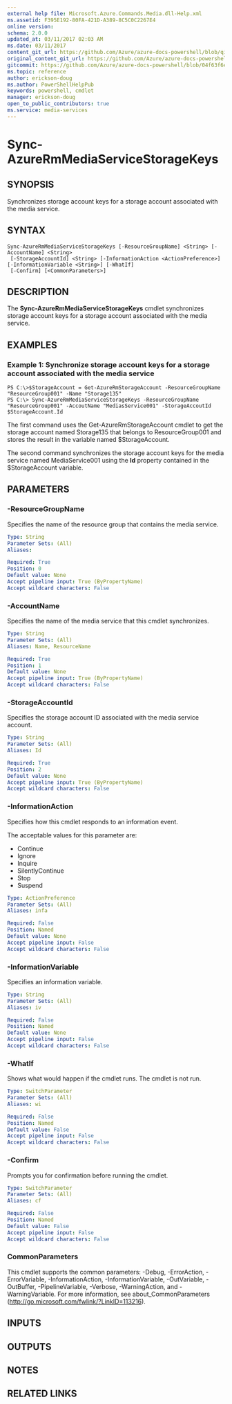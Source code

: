 ```yaml
---
external help file: Microsoft.Azure.Commands.Media.dll-Help.xml
ms.assetid: F395E192-80FA-421D-A389-8C5C0C2267E4
online version:
schema: 2.0.0
updated_at: 03/11/2017 02:03 AM
ms.date: 03/11/2017
content_git_url: https://github.com/Azure/azure-docs-powershell/blob/qinezh-conceptual/azureps-cmdlets-docs/ResourceManager/AzureRM.Media/v0.4.0/Sync-AzureRmMediaServiceStorageKeys.md
original_content_git_url: https://github.com/Azure/azure-docs-powershell/blob/qinezh-conceptual/azureps-cmdlets-docs/ResourceManager/AzureRM.Media/v0.4.0/Sync-AzureRmMediaServiceStorageKeys.md
gitcommit: https://github.com/Azure/azure-docs-powershell/blob/04f63f6e685743ace2c57eb157574e34e8610b1c
ms.topic: reference
author: erickson-doug
ms.author: PowerShellHelpPub
keywords: powershell, cmdlet
manager: erickson-doug
open_to_public_contributors: true
ms.service: media-services
---
```


# Sync-AzureRmMediaServiceStorageKeys

## SYNOPSIS
Synchronizes storage account keys for a storage account associated with the media service.

## SYNTAX

```
Sync-AzureRmMediaServiceStorageKeys [-ResourceGroupName] <String> [-AccountName] <String>
 [-StorageAccountId] <String> [-InformationAction <ActionPreference>] [-InformationVariable <String>] [-WhatIf]
 [-Confirm] [<CommonParameters>]
```

## DESCRIPTION
The **Sync-AzureRmMediaServiceStorageKeys** cmdlet synchronizes storage account keys for a storage account associated with the media service.

## EXAMPLES

### Example 1: Synchronize storage account keys for a storage account associated with the media service
```
PS C:\>$StorageAccount = Get-AzureRmStorageAccount -ResourceGroupName "ResourceGroup001" -Name "Storage135"
PS C:\> Sync-AzureRmMediaServiceStorageKeys -ResourceGroupName "ResourceGroup001" -AccoutName "MediasService001" -StorageAccoutId $StorageAccount.Id
```

The first command uses the Get-AzureRmStorageAccount cmdlet to get the storage account named Storage135 that belongs to ResourceGroup001 and stores the result in the variable named $StorageAccount.

The second command synchronizes the storage account keys for the media service named MediaService001 using the **Id** property contained in the $StorageAccount variable.

## PARAMETERS

### -ResourceGroupName
Specifies the name of the resource group that contains the media service.

```yaml
Type: String
Parameter Sets: (All)
Aliases: 

Required: True
Position: 0
Default value: None
Accept pipeline input: True (ByPropertyName)
Accept wildcard characters: False
```

### -AccountName
Specifies the name of the media service that this cmdlet synchronizes.

```yaml
Type: String
Parameter Sets: (All)
Aliases: Name, ResourceName

Required: True
Position: 1
Default value: None
Accept pipeline input: True (ByPropertyName)
Accept wildcard characters: False
```

### -StorageAccountId
Specifies the storage account ID associated with the media service account.

```yaml
Type: String
Parameter Sets: (All)
Aliases: Id

Required: True
Position: 2
Default value: None
Accept pipeline input: True (ByPropertyName)
Accept wildcard characters: False
```

### -InformationAction
Specifies how this cmdlet responds to an information event.

The acceptable values for this parameter are:

- Continue
- Ignore
- Inquire
- SilentlyContinue
- Stop
- Suspend

```yaml
Type: ActionPreference
Parameter Sets: (All)
Aliases: infa

Required: False
Position: Named
Default value: None
Accept pipeline input: False
Accept wildcard characters: False
```

### -InformationVariable
Specifies an information variable.

```yaml
Type: String
Parameter Sets: (All)
Aliases: iv

Required: False
Position: Named
Default value: None
Accept pipeline input: False
Accept wildcard characters: False
```

### -WhatIf
Shows what would happen if the cmdlet runs.
The cmdlet is not run.

```yaml
Type: SwitchParameter
Parameter Sets: (All)
Aliases: wi

Required: False
Position: Named
Default value: False
Accept pipeline input: False
Accept wildcard characters: False
```

### -Confirm
Prompts you for confirmation before running the cmdlet.

```yaml
Type: SwitchParameter
Parameter Sets: (All)
Aliases: cf

Required: False
Position: Named
Default value: False
Accept pipeline input: False
Accept wildcard characters: False
```

### CommonParameters
This cmdlet supports the common parameters: -Debug, -ErrorAction, -ErrorVariable, -InformationAction, -InformationVariable, -OutVariable, -OutBuffer, -PipelineVariable, -Verbose, -WarningAction, and -WarningVariable. For more information, see about_CommonParameters (http://go.microsoft.com/fwlink/?LinkID=113216).

## INPUTS

## OUTPUTS

## NOTES

## RELATED LINKS

